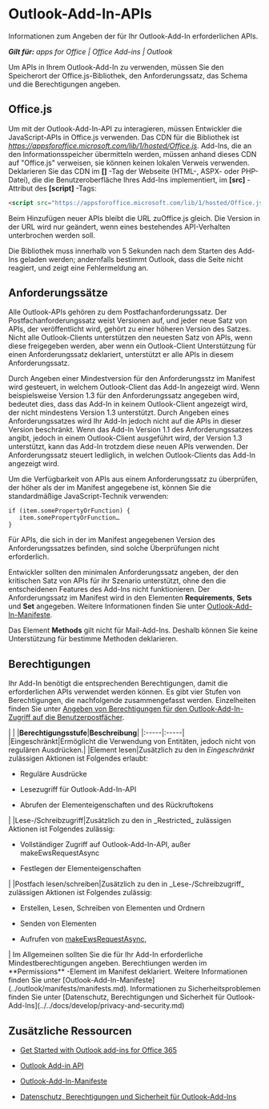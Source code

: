 
# Outlook-Add-In-APIs
Informationen zum Angeben der für Ihr Outlook-Add-In erforderlichen APIs.

 _**Gilt für:** apps for Office | Office Add-ins | Outlook_

Um APIs in Ihrem Outlook-Add-In zu verwenden, müssen Sie den Speicherort der Office.js-Bibliothek, den Anforderungssatz, das Schema und die Berechtigungen angeben.

## Office.js

Um mit der Outlook-Add-In-API zu interagieren, müssen Entwickler die JavaScript-APIs in Office.js verwenden. Das CDN für die Bibliothek ist  _https://appsforoffice.microsoft.com/lib/1/hosted/Office.js_. Add-Ins, die an den Informationsspeicher übermitteln werden, müssen anhand dieses CDN auf "Office.js" verweisen, sie können keinen lokalen Verweis verwenden. Deklarieren Sie das CDN im **[<head>]** -Tag der Webseite (HTML-, ASPX- oder PHP-Datei), die die Benutzeroberfläche Ihres Add-Ins implementiert, im **[src]** -Attribut des **[script]** -Tags:


```HTML
<script src="https://appsforoffice.microsoft.com/lib/1/hosted/Office.js" type="text/javascript"></script>
```

Beim Hinzufügen neuer APIs bleibt die URL zuOffice.js gleich. Die Version in der URL wird nur geändert, wenn eines bestehendes API-Verhalten unterbrochen werden soll.

Die Bibliothek muss innerhalb von 5 Sekunden nach dem Starten des Add-Ins geladen werden; andernfalls bestimmt Outlook, dass die Seite nicht reagiert, und zeigt eine Fehlermeldung an.


## Anforderungssätze

Alle Outlook-APIs gehören zu dem Postfachanforderungssatz. Der Postfachanforderungssatz weist Versionen auf, und jeder neue Satz von APIs, der veröffentlicht wird, gehört zu einer höheren Version des Satzes. Nicht alle Outlook-Clients unterstützen den neuesten Satz von APIs, wenn diese freigegeben werden, aber wenn ein Outlook-Client Unterstützung für einen Anforderungssatz deklariert, unterstützt er alle APIs in diesem Anforderungssatz. 

Durch Angeben einer Mindestversion für den Anforderungsstz im Manifest wird gesteuert, in welchem Outlook-Client das Add-In angezeigt wird. Wenn beispielsweise Version 1.3 für den Anforderungssatz angegeben wird, bedeutet dies, dass das Add-In in keinem Outlook-Client angezeigt wird, der nicht mindestens Version 1.3 unterstützt. Durch Angeben eines Anforderungssatzes wird Ihr Add-In jedoch nicht auf die APIs in dieser Version beschränkt. Wenn das Add-In Version 1.1 des Anforderungssatzes angibt, jedoch in einem Outlook-Client ausgeführt wird, der Version 1.3 unterstützt, kann das Add-In trotzdem diese neuen APIs verwenden. Der Anforderungssatz steuert ledliglich, in welchen Outlook-Clients das Add-In angezeigt wird.

Um die Verfügbarkeit von APIs aus einem Anforderungssatz zu überprüfen, der höher als der im Manifest angegebene ist, können Sie die standardmäßige JavaScript-Technik verwenden:




```
if (item.somePropertyOrFunction) {
   item.somePropertyOrFunction…  
}

```

Für APIs, die sich in der im Manifest angegebenen Version des Anforderungssatzes befinden, sind solche Überprüfungen nicht erforderlich.

Entwickler sollten den minimalen Anforderungssatz angeben, der den kritischen Satz von APIs für ihr Szenario unterstützt, ohne den die entscheidenen Features des Add-Ins nicht funktionieren. Der Anforderungssatz im Manifest wird in den Elementen  **Requirements**, **Sets** und **Set** angegeben. Weitere Informationen finden Sie unter [Outlook-Add-In-Manifeste](../outlook/manifests/manifests.md).

Das Element  **Methods** gilt nicht für Mail-Add-Ins. Deshalb können Sie keine Unterstützung für bestimme Methoden deklarieren.


## Berechtigungen

Ihr Add-In benötigt die entsprechenden Berechtigungen, damit die erforderlichen APIs verwendet werden können. Es gibt vier Stufen von Berechtigungen, die nachfolgende zusammengefasst werden. Einzelheiten finden Sie unter [Angeben von Berechtigungen für den Outlook-Add-In-Zugriff auf die Benutzerpostfächer](../../docs/outlook/privacy/understanding-outlook-add-in-permissions.md).


|
|
|**Berechtigungsstufe**|**Beschreibung**|
|:-----|:-----|
|Eingeschränkt|Ermöglicht die Verwendung von Entitäten, jedoch nicht von regulären Ausdrücken.|
|Element lesen|Zusätzlich zu den in  _Eingeschränkt_ zulässigen Aktionen ist Folgendes erlaubt:
<ul xmlns:xlink="http://www.w3.org/1999/xlink" xmlns:mtps="http://msdn2.microsoft.com/mtps" xmlns:mshelp="http://msdn.microsoft.com/mshelp" xmlns:ddue="http://ddue.schemas.microsoft.com/authoring/2003/5" xmlns:msxsl="urn:schemas-microsoft-com:xslt"><li><p>Reguläre Ausdrücke</p></li><li><p>Lesezugriff für Outlook-Add-In-API</p></li><li><p>Abrufen der Elementeigenschaften und des Rückruftokens</p></li></ul>|
|Lese-/Schreibzugriff|Zusätzlich zu den in  _Restricted_ zulässigen Aktionen ist Folgendes zulässig:
<ul xmlns:xlink="http://www.w3.org/1999/xlink" xmlns:mtps="http://msdn2.microsoft.com/mtps" xmlns:mshelp="http://msdn.microsoft.com/mshelp" xmlns:ddue="http://ddue.schemas.microsoft.com/authoring/2003/5" xmlns:msxsl="urn:schemas-microsoft-com:xslt"><li><p>Vollständiger Zugriff auf Outlook-Add-In-API, außer <span class="keyword">makeEwsRequestAsync</span></p></li><li><p> Festlegen der Elementeigenschaften</p></li></ul>|
|Postfach lesen/schreiben|Zusätzlich zu den in  _Lese-/Schreibzugriff_ zulässigen Aktionen ist Folgendes zulässig:
<ul xmlns:xlink="http://www.w3.org/1999/xlink" xmlns:mtps="http://msdn2.microsoft.com/mtps" xmlns:mshelp="http://msdn.microsoft.com/mshelp" xmlns:ddue="http://ddue.schemas.microsoft.com/authoring/2003/5" xmlns:msxsl="urn:schemas-microsoft-com:xslt"><li><p>Erstellen, Lesen, Schreiben von Elementen und Ordnern</p></li><li><p>Senden von Elementen</p></li><li><p>Aufrufen von <a href="http://dev.outlook.com/reference/add-ins/Office.context.mailbox.html.aspx#makeEwsRequestAsync" target="_blank">makeEwsRequestAsync</a>,</p></li></ul>|
Im Allgemeinen sollten Sie die für Ihr Add-In erforderliche Mindestberechtigungen angeben. Berechtiungen werden im  **Permissions** -Element im Manifest deklariert. Weitere Informationen finden Sie unter [Outlook-Add-In-Manifeste](../outlook/manifests/manifests.md). Informationen zu Sicherheitsproblemen finden Sie unter [Datenschutz, Berechtigungen und Sicherheit für Outlook-Add-Ins](../../docs/develop/privacy-and-security.md)


## Zusätzliche Ressourcen



- [Get Started with Outlook add-ins for Office 365](https://dev.outlook.com/MailAppsGettingStarted/GetStarted.aspx)
    
- [Outlook Add-in API](http://dev.outlook.com/reference/add-ins/index.mdl.aspx)
    
- [Outlook-Add-In-Manifeste](../outlook/manifests/manifests.md)
    
- [Datenschutz, Berechtigungen und Sicherheit für Outlook-Add-Ins](../../docs/develop/privacy-and-security.md)
    
